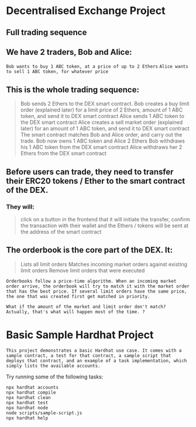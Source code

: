 # Decentralised Exchange Project

## Full trading sequence
## We have 2 traders, Bob and Alice:

`Bob wants to buy 1 ABC token, at a price of up to 2 Ethers`
`Alice wants to sell 1 ABC token, for whatever price`


## This is the whole trading sequence:

> Bob sends 2 Ethers to the DEX smart contract.
> Bob creates a buy limit order (explained later) for a limit price of 2 Ethers, amount of 1 ABC token, and send it to DEX smart contract
> Alice sends 1 ABC token to the DEX smart contract
> Alice creates a sell market order (explained later) for an amount of 1 ABC token, and send it to DEX smart contract
> The smart contract matches Bob and Alice order, and carry out the trade. Bob now owns 1 ABC token and Alice 2 Ethers
> Bob withdraws his 1 ABC token from the DEX smart contract
> Alice withdraws her 2 Ethers from the DEX smart contract

## Before users can trade, they need to transfer their ERC20 tokens / Ether to the smart contract of the DEX.

### They will:

> click on a button in the frontend that it will initiate the transfer,
> confirm the transaction with their wallet
> and the Ethers / tokens will be sent at the address of the smart contract

## The orderbook is the core part of the DEX. It:

> Lists all limit orders
> Matches incoming market orders against existing limit orders
> Remove limit orders that were executed

```
Orderbooks follow a price-time algorithm. When an incoming market order arrive, the orderbook will try to match it with the market order that has the best price. If several limit orders have the same price, the one that was created first get matched in priority.
```

`What if the amount of the market and limit order don't match? Actually, that's what will happen most of the time. ?`

# Basic Sample Hardhat Project

```
This project demonstrates a basic Hardhat use case. It comes with a sample contract, a test for that contract, a sample script that deploys that contract, and an example of a task implementation, which simply lists the available accounts.
```

Try running some of the following tasks:

```shell
npx hardhat accounts
npx hardhat compile
npx hardhat clean
npx hardhat test
npx hardhat node
node scripts/sample-script.js
npx hardhat help
```
